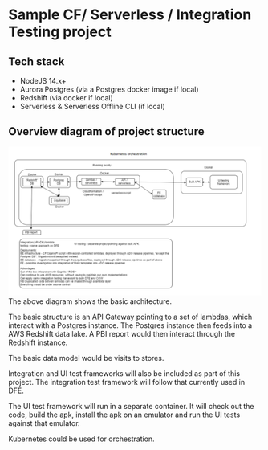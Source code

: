# Sample CF/ Serverless / Integration Testing project

## Tech stack

- NodeJS 14.x+
- Aurora Postgres (via a Postgres docker image if local)
- Redshift (via docker if local)
- Serverless & Serverless Offline CLI (if local)

## Overview diagram of project structure
<img src="./project_arch.PNG"/>
The above diagram shows the basic architecture. 

The basic structure is an API Gateway pointing to a set of lambdas, which interact with a Postgres instance. The Postgres instance then feeds into a AWS Redshift data lake. A PBI report would then interact through the Redshift instance.

The basic data model would be visits to stores. 

Integration and UI test frameworks will also be included as part of this project. The integration test framework will follow that currently used in DFE.

The UI test framework will run in a separate container. It will check out the code, build the apk, install the apk on an emulator and run the UI tests against that emulator.

Kubernetes could be used for orchestration.